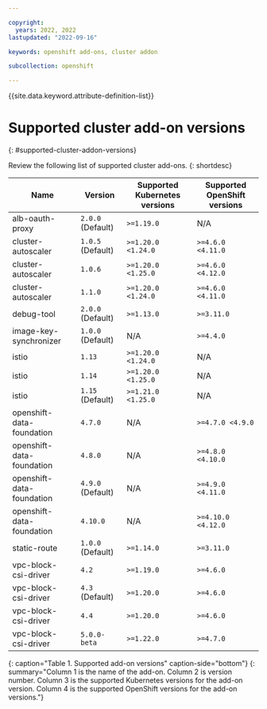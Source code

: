 ```yaml
---

copyright: 
  years: 2022, 2022
lastupdated: "2022-09-16"

keywords: openshift add-ons, cluster addon

subcollection: openshift

---
```


{{site.data.keyword.attribute-definition-list}}

# Supported cluster add-on versions
{: #supported-cluster-addon-versions}

Review the following list of supported cluster add-ons.
{: shortdesc}

| Name | Version | Supported Kubernetes versions | Supported OpenShift versions |
| --- | --- | --- | --- |
| alb-oauth-proxy | `2.0.0` (Default) | `>=1.19.0` |  N/A  |
| cluster-autoscaler | `1.0.5` (Default) | `>=1.20.0 <1.24.0` | `>=4.6.0 <4.11.0` |
| cluster-autoscaler | `1.0.6`  | `>=1.20.0 <1.25.0` | `>=4.6.0 <4.12.0` |
| cluster-autoscaler | `1.1.0`  | `>=1.20.0 <1.24.0` | `>=4.6.0 <4.11.0` |
| debug-tool | `2.0.0` (Default) | `>=1.13.0` | `>=3.11.0` |
| image-key-synchronizer | `1.0.0` (Default) |  N/A  | `>=4.4.0` |
| istio | `1.13`  | `>=1.20.0 <1.24.0` |  N/A  |
| istio | `1.14`  | `>=1.20.0 <1.25.0` |  N/A  |
| istio | `1.15` (Default) | `>=1.21.0 <1.25.0` |  N/A  |
| openshift-data-foundation | `4.7.0`  |  N/A  | `>=4.7.0 <4.9.0` |
| openshift-data-foundation | `4.8.0`  |  N/A  | `>=4.8.0 <4.10.0` |
| openshift-data-foundation | `4.9.0` (Default) |  N/A  | `>=4.9.0 <4.11.0` |
| openshift-data-foundation | `4.10.0`  |  N/A  | `>=4.10.0 <4.12.0` |
| static-route | `1.0.0` (Default) | `>=1.14.0` | `>=3.11.0` |
| vpc-block-csi-driver | `4.2`  | `>=1.19.0` | `>=4.6.0` |
| vpc-block-csi-driver | `4.3` (Default) | `>=1.20.0` | `>=4.6.0` |
| vpc-block-csi-driver | `4.4`  | `>=1.20.0` | `>=4.6.0` |
| vpc-block-csi-driver | `5.0.0-beta`  | `>=1.22.0` | `>=4.7.0` |
{: caption="Table 1. Supported add-on versions" caption-side="bottom"}
{: summary="Column 1 is the name of the add-on. Column 2 is version number. Column 3 is the supported Kubernetes versions for the add-on version. Column 4 is the supported OpenShift versions for the add-on versions."}



